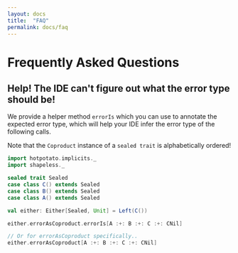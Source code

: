 ```yaml
---
layout: docs
title:  "FAQ"
permalink: docs/faq
---
```


# Frequently Asked Questions

## Help! The IDE can't figure out what the error type should be!

We provide a helper method `errorIs` which you can use to annotate
the expected error type, which will help your IDE infer the error type of the
following calls.

Note that the `Coproduct` instance of a `sealed trait` is alphabetically ordered!
```scala mdoc:invisible
import hotpotato.implicits._
import shapeless._
```

```scala mdoc:silent
sealed trait Sealed
case class C() extends Sealed
case class B() extends Sealed
case class A() extends Sealed
```
```scala mdoc
val either: Either[Sealed, Unit] = Left(C())

either.errorAsCoproduct.errorIs[A :+: B :+: C :+: CNil]

// Or for errorAsCoproduct specifically..
either.errorAsCoproduct[A :+: B :+: C :+: CNil]
```


